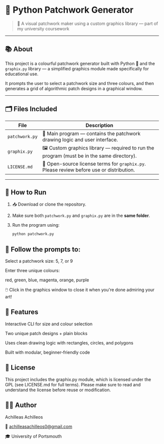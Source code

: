 
# 🎨 Python Patchwork Generator

> 🧵 A visual patchwork maker using a custom graphics library — part of my university coursework

---

## 📚 About

This project is a colourful patchwork generator built with Python 🐍 and the `graphix.py` library — a simplified graphics module made specifically for educational use.

It prompts the user to select a patchwork size and three colours, and then generates a grid of algorithmic patch designs in a graphical window.

---

## 🗂️ Files Included

| File           | Description                                                                 |
|----------------|-----------------------------------------------------------------------------|
| `patchwork.py` | 🎯 Main program — contains the patchwork drawing logic and user interface.  |
| `graphix.py`   | 🖼️ Custom graphics library — required to run the program (must be in the same directory). |
| `LICENSE.md`   | 📜 Open-source license terms for `graphix.py`. Please review before use or distribution. |

---

## 🚀 How to Run

1. 📥 Download or clone the repository.
2. Make sure both `patchwork.py` and `graphix.py` are in the **same folder**.
3. Run the program using:

   ```bash
   python patchwork.py

## 🎨 Follow the prompts to:

Select a patchwork size: 5, 7, or 9

Enter three unique colours:

red, green, blue, magenta, orange, purple

🖱️ Click in the graphics window to close it when you're done admiring your art!

## 🧩 Features
Interactive CLI for size and colour selection

Two unique patch designs + plain blocks

Uses clean drawing logic with rectangles, circles, and polygons

Built with modular, beginner-friendly code

## 📝 License
This project includes the graphix.py module, which is licensed under the GPL (see LICENSE.md for full terms).
Please make sure to read and understand the license before reuse or modification.

## 👨‍💻 Author
Achilleas Achilleos

📧 achilleasachilleos0@gmail.com

🎓 University of Portsmouth
